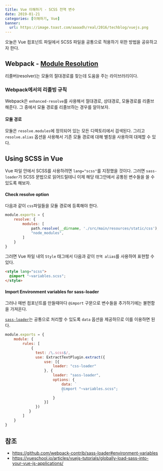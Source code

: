 ```yaml
---
title: Vue 이해하기 - SCSS 전역 변수
date: 2019-01-21
categories: [이해하기, Vue]
banner:
  url: https://image.toast.com/aaaadh/real/2016/techblog/vuejs.png
---
```


오늘은 Vue 컴포넌트 파일에서 SCSS 파일을 공통으로 적용하기 위한 방법을 공유하고자 한다.

## Webpack - [Module Resolution](https://webpack.js.org/concepts/module-resolution/)

리졸버(resolver)는 모듈의 절대경로를 찾는데 도움을 주는 라이브러리이다.

### Webpack에서의 리졸빙 규칙

Webpack은 `enhanced-resolve`를 사용해서 절대경로, 상대경로, 모듈경로를 리졸브해준다. 그 중에서 모듈 경로를 리졸브하는 경우를 알아보자.

#### 모듈 경로

모듈은 `resolve.modules`에 정의되어 있는 모든 디렉토리에서 검색된다. 그리고 `resolve.alias` 옵션을 사용해서 기존 모듈 경로에 대해 별칭을 사용하여 대체할 수 있다.

## Using SCSS in Vue

Vue 파일 안에서 SCSS를 사용하려면 `lang="scss"`를 지정했을 것이다. 그러면 `sass-loader`가 SCSS 문법으로 읽어드릴테니 이제 해당 태그안에서 공통된 변수들을 쓸 수 있도록 해보자.

#### Check resolve option

다음과 같이 `css`파일들을 모듈 경로에 등록해야 한다.

```js
module.exports = {
    resolve: {
        modules: [
            path.resolve(__dirname, './src/main/resources/static/css'),
            "node_modules",
        ]
    }
}
```

그러면 Vue 파일 내의 `Style` 태그에서 다음과 같이 `전역 alias`를 사용하여 표현할 수 있다.

```html
<style lang="scss">
  @import "~variables.scss";
</style>
```

#### Import Environment variables for sass-loader

그러나 매번 컴포넌트를 만들때마다 `@import` 구문으로 변수들을 추가하기에는 불편함을 가져온다.

[`sass-loader`](https://github.com/webpack-contrib/sass-loader#environment-variables)는 공통으로 처리할 수 있도록 `data` 옵션을 제공하므로 이를 이용하면 된다.

```js
module.exports = {
    module: {
        rules: [
            {
              test: /\.scss$/,
              use: ExtractTextPlugin.extract({
                  use: [{
                      loader: "css-loader"
                  }, {
                      loader: "sass-loader",
                      options: {
                          data: `
                          @import "~variables.scss";
                          `
                      }
                  }]
              })
           }
        ]
    }
}
```

## 참조

-   <https://github.com/webpack-contrib/sass-loader#environment-variables>
-   <https://vueschool.io/articles/vuejs-tutorials/globally-load-sass-into-your-vue-js-applications/>
